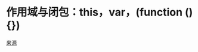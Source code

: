 # 作用域与闭包：this，var，(function () {})
[来源](https://github.com/alsotang/node-lessons/tree/master/lesson11)